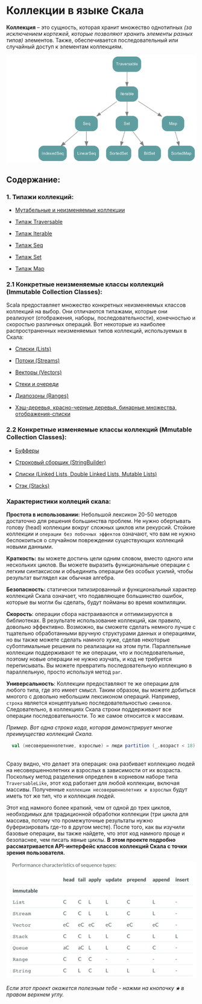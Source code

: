 # Коллекции в языке Скала

**Коллекция** – это сущность, которая хранит множество однотипных _(за исключением кортежей, которые позволяют хранить элементы 
разных типов)_ элементов. Также, обеспечивается последовательный или случайный доступ к элементам коллекциям.

![alt text](https://github.com/steklopod/Collections/blob/master/src/main/resources/images/collections.png "collections")

## Содержание:

### 1. Типажи коллекций:

* [Мутабельные и неизменяемые коллекции](https://github.com/steklopod/Collections/blob/master/src/main/resources/readmes/mutable_immutable.md)

* [Типаж Traversable](https://github.com/steklopod/Collections/blob/master/src/main/resources/readmes/Traversable.md)

* [Типаж Iterable](https://github.com/steklopod/Collections/blob/master/src/main/resources/readmes/Iterable.md)

* [Типаж Seq](https://github.com/steklopod/Collections/blob/master/src/main/resources/readmes/Seq.md)

* [Типаж Set](https://github.com/steklopod/Collections/blob/master/src/main/resources/readmes/Set.md)

* [Типаж Map](https://github.com/steklopod/Collections/blob/master/src/main/resources/readmes/Map.md)

### 2.1 Конкретные неизменяемые классы коллекций (Immutable Collection Classes):

Scala предоставляет множество конкретных неизменяемых классов коллекций на выбор. Они отличаются типажами, которые они 
реализуют (отображения, наборы, последовательности), конечностью и скоростью различных операций. Вот некоторые из наиболее 
распространенных неизменяемых типов коллекций, используемых в Скала:

* [Списки (Lists)](https://github.com/steklopod/Collections/blob/master/src/main/resources/readmes/Concrete-Lists.md)

* [Потоки (Streams)](https://github.com/steklopod/Collections/blob/master/src/main/resources/readmes/Concrete-Streams.md)

* [Векторы (Vectors)](https://github.com/steklopod/Collections/blob/master/src/main/resources/readmes/Concrete-Vectors.md)

* [Стеки и очереди](https://github.com/steklopod/Collections/blob/master/src/main/resources/readmes/Concrete-Stacks_and_Queues.md)

* [Диапозоны (Ranges)](https://github.com/steklopod/Collections/blob/master/src/main/resources/readmes/Concrete-Ranges.md)

* [Хэш-деревья, красно-черные деревья, бинарные множества, отображения-списки](https://github.com/steklopod/Collections/blob/master/src/main/resources/readmes/Concrete-Other_immutables.md)

### 2.2 Конкретные изменяемые классы коллекций (Mmutable Collection Classes):

* [Буфферы](https://github.com/steklopod/Collections/blob/master/src/main/resources/readmes/Concrete-Mutable_Array_Buffers.md)

* [Строковый сборщик (StringBuilder)](https://github.com/steklopod/Collections/blob/master/src/main/resources/readmes/Concrete-Mutable_StringBuilders.md)

* [Списки (Linked Lists, Double Linked Lists, Mutable Lists)](https://github.com/steklopod/Collections/blob/master/src/main/resources/readmes/Concrete-Mutable_Lists.md)

* [Стэк (Stacks)](https://github.com/steklopod/Collections/blob/master/src/main/resources/readmes/Concrete-Stacks.md)


### Характеристики коллеций скала:

**Простота в использовании:** Небольшой лексикон 20-50 методов достаточно для решения большинства проблем. Не нужно 
обертывать голову (head) коллекции вокруг сложных циклов или рекурсий. Стойкие коллекции и `операции без побочных эффектов`
 означают, что вам не нужно беспокоиться о случайном повреждении существующих коллекций новыми данными. 

**Краткость:** вы можете достичь цели одним словом, вместо одного или нескольких циклов. 
Вы можете выразить функциональные операции с легким синтаксисом и объединить операции без особых усилий, чтобы результат 
выглядел как обычная алгебра.

**Безопасность:** статически типизированный и функциональный характер коллекций Скала означает, что подавляющее 
большинство ошибок, которые вы могли бы сделать, будут пойманы во время компиляции. 

**Скорость**: операции сбора настраиваются и оптимизируются в библиотеках. В результате использование коллекций, 
как правило, довольно эффективно. Возможно, вы сможете сделать немного лучше с тщательно обработанными вручную 
структурами данных и операциями, но вы также можете сделать намного хуже, сделав некоторые субоптимальные решения 
по реализации на этом пути. Параллельные коллекции поддерживают те же операции, что и последовательные, поэтому 
 новые операции не нужно изучать, и код не требуется переписывать. Вы можете превратить последовательную коллекцию 
 в параллельную, просто используя метод `par`.

**Универсальность**: Коллекции предоставляют те же операции для любого типа, где это имеет смысл. Таким образом, 
вы можете добиться многого с довольно небольшим лексиконом операций. Например, `строка` является концептуально 
последовательностью `символов`. Следовательно, в коллекциях Скала строки поддерживают все операции последовательности.
 То же самое относится к массивам.

_Пример. Вот одна строка кода, которая демонстрирует многие преимущества коллекций Скала._

<!-- code -->
```scala
  val (несовершеннолетние, взрослые) = люди partition (_.возраст < 18)
  
```

Сразу видно, что делает эта операция: она разбивает коллекцию людей на несовершеннолетних и взрослых в зависимости от 
их возраста. Поскольку метод разделения определен в корневом наборе типа `TraversableLike`, этот код работает для любой 
коллекции, включая массивы. Полученные `коллекции несовершеннолетних и взрослых` будут иметь тот же тип, что и коллекция людей.

Этот код намного более краткий, чем от одной до трех циклов, необходимых для традиционной обработки коллекции 
(три цикла для массива, потому что промежуточные результаты нужно буферизировать где-то в другом месте).
 После того, как вы изучили базовые операции, вы также найдете, что этот код намного проще и безопаснее, чем писать явные циклы. 
**В этом проекте подробно рассматривается API-интерфейс классов коллекций Скала с точки зрения пользователя.** 

![alt text](https://github.com/steklopod/Collections/blob/master/src/main/resources/images/perfomance.png "perfomance")


_Если этот проект окажется полезным тебе - нажми на кнопочку **`★`** в правом верхнем углу._
